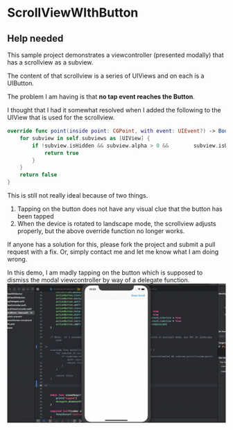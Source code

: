 # ScrollViewWIthButton
## Help needed

This sample project demonstrates a viewcontroller (presented modally) that has a scrollview as a subview.

The content of that scrollview is a series of UIViews and on each is a UIButton.

The problem I am having is that **no tap event reaches the Button**.

I thought that I had it somewhat resolved when I added the following to the UIView that is used for the scrollview.

```swift
override func point(inside point: CGPoint, with event: UIEvent?) -> Bool {
	for subview in self.subviews as [UIView] {
		if !subview.isHidden && subview.alpha > 0 && 		subview.isUserInteractionEnabled && subview.point(inside:point, with: event) {
			return true
		}
	}
	return false
}
```

This is still not really ideal because of two things.

1. Tapping on the button does not have any visual clue that the button has been tapped
2. When the device is rotated to landscape mode, the scrollview adjusts properly, but the above override function no longer works.

If anyone has a solution for this, please fork the project and submit a pull request with a fix.  Or, simply contact me and let me know what I am doing wrong.

In this demo, I am madly tapping on the button which is supposed to dismiss the modal viewcontroller by way of a delegate function.![Demo](Demo.gif)